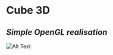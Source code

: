 # Cube 3D
## _Simple_ _OpenGL_ _realisation_

![Alt Text](https://github.com/antiHiXY/Graphics_demos/blob/main/Cube3d/Example/cube.gif)